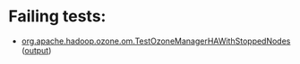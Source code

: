 # Failing tests: 

 * [org.apache.hadoop.ozone.om.TestOzoneManagerHAWithStoppedNodes](hadoop-ozone/integration-test/org.apache.hadoop.ozone.om.TestOzoneManagerHAWithStoppedNodes.txt) ([output](hadoop-ozone/integration-test/org.apache.hadoop.ozone.om.TestOzoneManagerHAWithStoppedNodes-output.txt))
